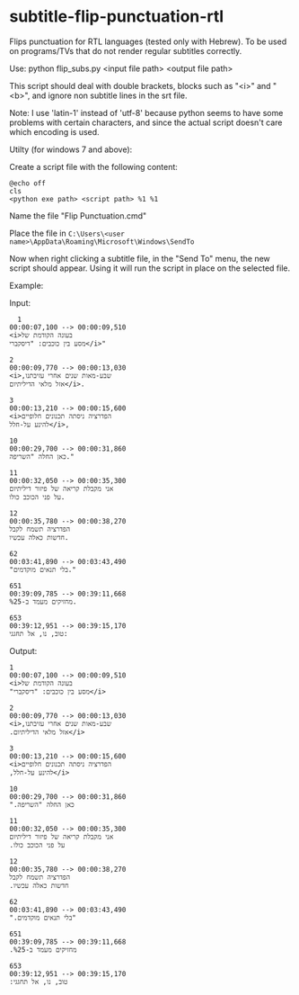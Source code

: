 # subtitle-flip-punctuation-rtl
Flips punctuation for RTL languages (tested only with Hebrew). To be used on programs/TVs that do not render regular subtitles correctly.

Use: python flip_subs.py \<input file path\> \<output file path\>

This script should deal with double brackets, blocks such as "\<i\>" and "\<b\>", and ignore non subtitle lines in the srt file.

Note: I use 'latin-1' instead of 'utf-8' because python seems to have some problems with certain characters, and since the actual script doesn't care which encoding is used.

Utilty (for windows 7 and above):

Create a script file with the following content:

```
@echo off
cls
<python exe path> <script path> %1 %1
```

Name the file "Flip Punctuation.cmd"

Place the file in `C:\Users\<user name>\AppData\Roaming\Microsoft\Windows\SendTo`

Now when right clicking a subtitle file, in the "Send To" menu, the new script should appear. Using it will run the script in place on the selected file.
  

Example:

Input:
```
  1
00:00:07,100 --> 00:00:09,510
<i>בעונה הקודמת של
מסע בין כוכבים: "דיסקברי</i>"

2
00:00:09,770 --> 00:00:13,030
<i>,שבע-מאות שנים אחרי עזיבתנו
אזל מלאי הדיליתיום</i>.

3
00:00:13,210 --> 00:00:15,600
<i>הפדרציה ניסתה תכנונים חלופיים
להינע על-חלל</i>,

10
00:00:29,700 --> 00:00:31,860
כאן החלה "השריפה."

11
00:00:32,050 --> 00:00:35,300
אני מקבלת קריאה של פיזור דיליתיום
על פני הכוכב כולו.

12
00:00:35,780 --> 00:00:38,270
הפדרציה תשמח לקבל
חדשות כאלה עכשיו.

62
00:03:41,890 --> 00:03:43,490
"בלי תנאים מוקדמים."

651
00:39:09,785 --> 00:39:11,668
%מחזיקים מעמד ב-25.

653
00:39:12,951 --> 00:39:15,170
טוב, נו, אל תחגגי:
```

Output:
```
1
00:00:07,100 --> 00:00:09,510
<i>בעונה הקודמת של
"מסע בין כוכבים: "דיסקברי</i>

2
00:00:09,770 --> 00:00:13,030
<i>,שבע-מאות שנים אחרי עזיבתנו
.אזל מלאי הדיליתיום</i>

3
00:00:13,210 --> 00:00:15,600
<i>הפדרציה ניסתה תכנונים חלופיים
,להינע על-חלל</i>

10
00:00:29,700 --> 00:00:31,860
".כאן החלה "השריפה

11
00:00:32,050 --> 00:00:35,300
אני מקבלת קריאה של פיזור דיליתיום
.על פני הכוכב כולו

12
00:00:35,780 --> 00:00:38,270
הפדרציה תשמח לקבל
.חדשות כאלה עכשיו

62
00:03:41,890 --> 00:03:43,490
".בלי תנאים מוקדמים"

651
00:39:09,785 --> 00:39:11,668
.%מחזיקים מעמד ב-25

653
00:39:12,951 --> 00:39:15,170
:טוב, נו, אל תחגגי  
```
  
